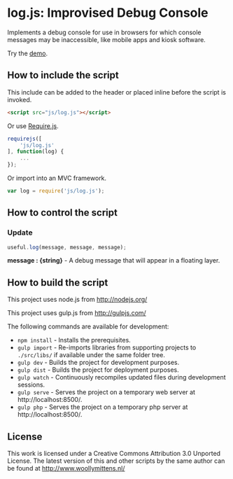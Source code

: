 # log.js: Improvised Debug Console

Implements a debug console for use in browsers for which console messages may be inaccessible, like mobile apps and kiosk software.

Try the <a href="http://www.woollymittens.nl/default.php?url=useful-log">demo</a>.

## How to include the script

This include can be added to the header or placed inline before the script is invoked.

```html
<script src="js/log.js"></script>
```

Or use [Require.js](https://requirejs.org/).

```js
requirejs([
	'js/log.js'
], function(log) {
	...
});
```

Or import into an MVC framework.

```js
var log = require('js/log.js');
```

## How to control the script

### Update

```javascript
useful.log(message, message, message);
```

**message : {string}** - A debug message that will appear in a floating layer.

## How to build the script

This project uses node.js from http://nodejs.org/

This project uses gulp.js from http://gulpjs.com/

The following commands are available for development:
+ `npm install` - Installs the prerequisites.
+ `gulp import` - Re-imports libraries from supporting projects to `./src/libs/` if available under the same folder tree.
+ `gulp dev` - Builds the project for development purposes.
+ `gulp dist` - Builds the project for deployment purposes.
+ `gulp watch` - Continuously recompiles updated files during development sessions.
+ `gulp serve` - Serves the project on a temporary web server at http://localhost:8500/.
+ `gulp php` - Serves the project on a temporary php server at http://localhost:8500/.

## License

This work is licensed under a Creative Commons Attribution 3.0 Unported License. The latest version of this and other scripts by the same author can be found at http://www.woollymittens.nl/
